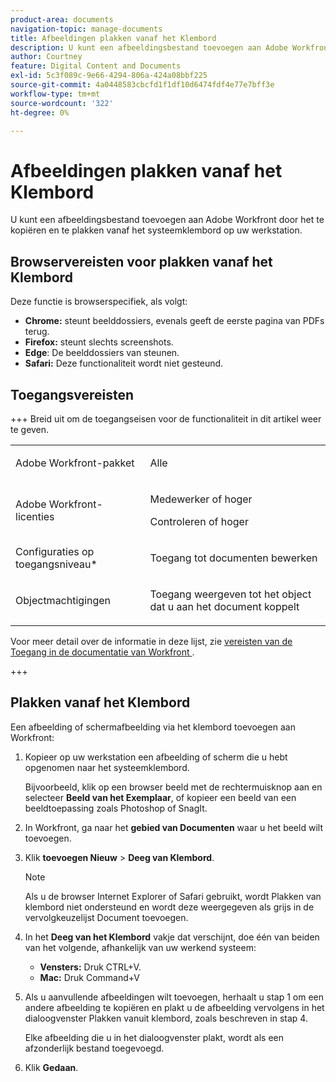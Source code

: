 ```yaml
---
product-area: documents
navigation-topic: manage-documents
title: Afbeeldingen plakken vanaf het Klembord
description: U kunt een afbeeldingsbestand toevoegen aan Adobe Workfront door het te kopiëren en te plakken vanaf het systeemklembord op uw werkstation.
author: Courtney
feature: Digital Content and Documents
exl-id: 5c3f089c-9e66-4294-806a-424a08bbf225
source-git-commit: 4a0448583cbcfd1f1df10d6474fdf4e77e7bff3e
workflow-type: tm+mt
source-wordcount: '322'
ht-degree: 0%

---
```


# Afbeeldingen plakken vanaf het Klembord

U kunt een afbeeldingsbestand toevoegen aan Adobe Workfront door het te kopiëren en te plakken vanaf het systeemklembord op uw werkstation. 

## Browservereisten voor plakken vanaf het Klembord

Deze functie is browserspecifiek, als volgt:

* **Chrome:** steunt beelddossiers, evenals geeft de eerste pagina van PDFs terug.
* **Firefox:** steunt slechts screenshots.
* **Edge**: De beelddossiers van steunen.
* **Safari:** Deze functionaliteit wordt niet gesteund.

## Toegangsvereisten

+++ Breid uit om de toegangseisen voor de functionaliteit in dit artikel weer te geven.

<table style="table-layout:auto"> 
 <col> 
 </col> 
 <col> 
 </col> 
 <tbody> 
  <tr> 
   <td role="rowheader">Adobe Workfront-pakket</td> 
   <td> <p> Alle</p> </td> 
  </tr> 
  <tr> 
   <td role="rowheader">Adobe Workfront-licenties</td> 
   <td> 
   <p>Medewerker of hoger</p>
   <p>Controleren of hoger</p> </td> 
  </tr> 
  <tr> 
   <td role="rowheader">Configuraties op toegangsniveau*</td> 
   <td> <p>Toegang tot documenten bewerken</p></td> 
  </tr> 
  <tr> 
   <td role="rowheader">Objectmachtigingen</td> 
   <td> <p>Toegang weergeven tot het object dat u aan het document koppelt</p> </td> 
  </tr> 
 </tbody> 
</table>

Voor meer detail over de informatie in deze lijst, zie [ vereisten van de Toegang in de documentatie van Workfront ](/help/quicksilver/administration-and-setup/add-users/access-levels-and-object-permissions/access-level-requirements-in-documentation.md).

+++

## Plakken vanaf het Klembord

Een afbeelding of schermafbeelding via het klembord toevoegen aan Workfront:

1. Kopieer op uw werkstation een afbeelding of scherm die u hebt opgenomen naar het systeemklembord.

   Bijvoorbeeld, klik op een browser beeld met de rechtermuisknop aan en selecteer **Beeld van het Exemplaar**, of kopieer een beeld van een beeldtoepassing zoals Photoshop of SnagIt.

1. In Workfront, ga naar het **gebied van Documenten** waar u het beeld wilt toevoegen.
1. Klik **toevoegen Nieuw** > **Deeg van Klembord**.

   >[!NOTE]
   >
   >Als u de browser Internet Explorer of Safari gebruikt, wordt Plakken van klembord niet ondersteund en wordt deze weergegeven als grijs in de vervolgkeuzelijst Document toevoegen.

1. In het **Deeg van het Klembord** vakje dat verschijnt, doe één van beiden van het volgende, afhankelijk van uw werkend systeem:

   * **Vensters:** Druk CTRL+V.
   * **Mac:** Druk Command+V

1. Als u aanvullende afbeeldingen wilt toevoegen, herhaalt u stap 1 om een andere afbeelding te kopiëren en plakt u de afbeelding vervolgens in het dialoogvenster Plakken vanuit klembord, zoals beschreven in stap 4.

   Elke afbeelding die u in het dialoogvenster plakt, wordt als een afzonderlijk bestand toegevoegd.

1. Klik **Gedaan**.
